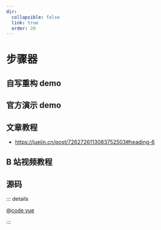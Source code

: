 ```yaml
---
dir:
  collapsible: false
  link: true
  order: 20
---
```


<script setup >
// import ProgressSteps from "@docs/50projects50days-vue3/02-progress-steps/ProgressSteps.vue";
</script>

# 步骤器

## 自写重构 demo

<demo vue="./ProgressSteps.vue" />
<!-- <ClientOnly>
	<ProgressSteps />
</ClientOnly> -->

## 官方演示 demo

## 文章教程

- https://juejin.cn/post/7262726113083752503#heading-6

## B 站视频教程

## 源码

::: details

@[code vue](./ProgressSteps.vue)

:::
